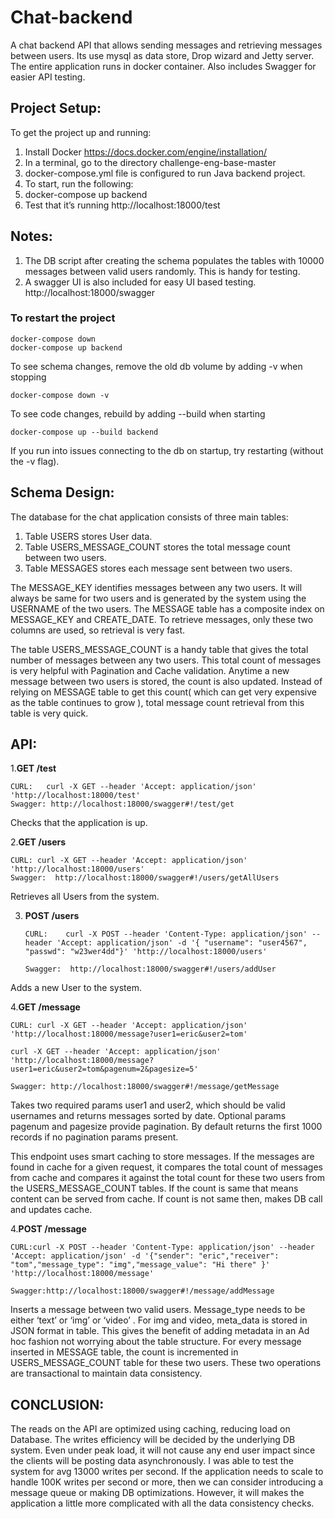 # Chat-backend
A chat backend API that allows sending messages and retrieving messages between users. Its use mysql as data store, Drop wizard and Jetty server. The entire application runs in docker container. Also includes Swagger for easier API testing.



## Project Setup:

 To get the project up and running:

1. Install Docker https://docs.docker.com/engine/installation/
2. In a terminal, go to the directory challenge-eng-base-master
3. docker-compose.yml file is configured to run Java backend project.
4. To start, run the following:
1. docker-compose up backend
2. Test that it’s running http://localhost:18000/test

## Notes: 
1. The DB script after creating the schema populates the tables with 10000 messages between valid users randomly. This is handy for testing.
2. A swagger UI is also included for easy UI based testing.
http://localhost:18000/swagger


### To restart the project

    docker-compose down
    docker-compose up backend

To see schema changes, remove the old db volume by adding -v when stopping

    docker-compose down -v

To see code changes, rebuild by adding --build when starting

    docker-compose up --build backend
If you run into issues connecting to the db on startup, try restarting (without the -v flag).

## Schema Design:

The database for the chat application consists of three main tables:
  1.	Table USERS stores User data.
  2.	Table USERS_MESSAGE_COUNT stores the total message count between two users.
  3.	Table MESSAGES stores each message sent between two users.


The MESSAGE_KEY identifies messages between any two users. It will always be  same for two users and is generated by the system using the USERNAME of the two users.
The MESSAGE table has a composite index on MESSAGE_KEY and CREATE_DATE.
To retrieve messages, only these two columns are used, so retrieval is very fast.

The table USERS_MESSAGE_COUNT is a handy table that gives the total number of messages between any two users. This total count of messages is very helpful with Pagination and Cache validation. Anytime a new message between two users is stored, the count is also updated. Instead of relying on MESSAGE table to get this count( which can get very expensive as the table continues to grow ), total message count retrieval  from this table is very quick.


## API:

1.**GET /test**

    CURL:   curl -X GET --header 'Accept: application/json' 'http://localhost:18000/test'
    Swagger: http://localhost:18000/swagger#!/test/get
   
 Checks that the application is up.
 
2.**GET /users**
   
    CURL: curl -X GET --header 'Accept: application/json' 'http://localhost:18000/users'
    Swagger:  http://localhost:18000/swagger#!/users/getAllUsers

   Retrieves all Users from the system. 

3. **POST /users**

       CURL:	curl -X POST --header 'Content-Type: application/json' --header 'Accept: application/json' -d '{ "username": "user4567", "passwd": "w23wer4dd"}' 'http://localhost:18000/users'

       Swagger:  http://localhost:18000/swagger#!/users/addUser

Adds a new User to the system.

4.**GET /message**

    CURL: curl -X GET --header 'Accept: application/json' 'http://localhost:18000/message?user1=eric&user2=tom'

    curl -X GET --header 'Accept: application/json' 'http://localhost:18000/message?user1=eric&user2=tom&pagenum=2&pagesize=5'

    Swagger: http://localhost:18000/swagger#!/message/getMessage

Takes two required params user1 and user2, which should be valid usernames and returns messages sorted by date.
Optional params pagenum and pagesize provide pagination.
By default returns the first 1000 records if no pagination params present.

This endpoint uses smart caching to store messages. If the messages are found in cache for a given request, it compares the total count of messages from cache and compares it against the total count for these two users from the USERS_MESSAGE_COUNT tables. If the count is same that means content can be served from cache. If count is not same then, makes DB call and updates cache.

4.**POST /message**

    CURL:curl -X POST --header 'Content-Type: application/json' --header 'Accept: application/json' -d '{"sender": "eric","receiver": "tom","message_type": "img","message_value": "Hi there" }' 'http://localhost:18000/message'

    Swagger:http://localhost:18000/swagger#!/message/addMessage

Inserts a message between two valid users. Message_type needs to be either ‘text’ or ‘img’ or ‘video’ .
For img and video, meta_data is stored in JSON format in table. This gives the benefit of adding metadata in an Ad hoc fashion not worrying about the table structure.
For every message inserted in MESSAGE table, the count is incremented in USERS_MESSAGE_COUNT table for these two users. These two operations are transactional to maintain data consistency.


## CONCLUSION:

The reads on the API are optimized using caching, reducing load on Database.
The writes efficiency will be decided by the underlying DB system. Even under peak load, it will not cause any end user impact since the clients will be posting data asynchronously. I was able to test the system for avg 13000 writes per second.
If the application needs to scale to handle 100K writes per second or more, then we can consider introducing a message queue or making DB optimizations. However, it will makes the application a little more complicated with all the data consistency checks. 









